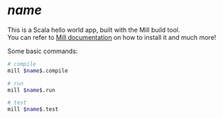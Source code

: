 
# $name$

This is a Scala hello world app, built with the Mill build tool.  
You can refer to [Mill documentation](https://com-lihaoyi.github.io/mill/mill/Intro_to_Mill.html) on how to install it and much more!

Some basic commands:
```sh
# compile
mill $name$.compile

# run
mill $name$.run

# test
mill $name$.test
```

